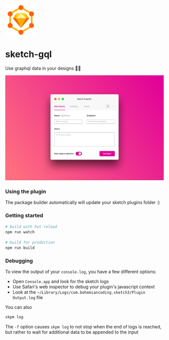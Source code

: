 <img src="logo.png" height="100" width="100" />

# sketch-gql

Use graphql data in your designs 💅🏻

<img src="image.jpg" />

### Using the plugin

The package builder automatically will update your sketch plugins folder :)

### Getting started

``` bash
# build with hot reload
npm run watch

# build for production
npm run build
```

### Debugging

To view the output of your `console.log`, you have a few different options:
* Open `Console.app` and look for the sketch logs
* Use Safari's web inspector to debug your plugin's javascript context
* Look at the `~/Library/Logs/com.bohemiancoding.sketch3/Plugin Output.log` file

You can also

```bash
skpm log
```

The `-f` option causes `skpm log` to not stop when the end of logs is reached, but rather to wait for additional data to be appended to the input

